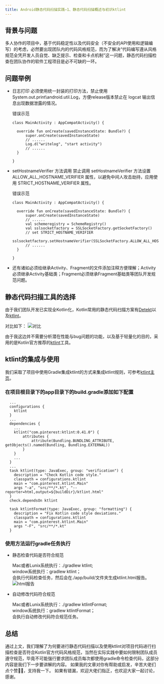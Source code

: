 ```yaml
---
title: Android静态代码扫描实践—1、静态代码扫描概述与初识ktlint
---
```


## 背景与问题

多人协作的项目中，基于代码稳定性以及代码安全（不安全的API使用和逻辑编写）的考虑，必然要出现团队内的代码风格规范，而为了解决“代码编写遵从风格规范全凭开发人员自觉、缺乏提示、检查和卡点机制”这一问题，静态代码扫描检查在团队协作的软件工程项目是必不可缺的一环。

## 问题举例

- 日志打印
  必须使用统一封装的打印方法，禁止使用System.out.print\android.util.Log，方便release版本禁止在 logcat 输出信息出现数据泄露的情况。

  错误示范
  ```
  class MainActivity : AppCompatActivity() {

    override fun onCreate(savedInstanceState: Bundle?) {
        super.onCreate(savedInstanceState)
        // ......
        Log.d("writelog", "start activity")
        // ......
    }

  }
  ```

- setHostnameVerifier 方法调用
  禁止调用 setHostnameVerifier 方法设置 ALLOW_ALL_HOSTNAME_VERIFIER 属性，以避免中间人攻击劫持，应用使用 STRICT_HOSTNAME_VERIFIER 属性。

  错误示范
  ```
  class MainActivity : AppCompatActivity() {

    override fun onCreate(savedInstanceState: Bundle?) {
        super.onCreate(savedInstanceState)
        // ......
        val schemeregistry = SchemeRegistry()
        val sslsocketfactory = SSLSocketFactory.getSocketFactory()
        // set STRICT_HOSTNAME_VERIFIER
        sslsocketfactory.setHostnameVerifier(SSLSocketFactory.ALLOW_ALL_HOSTNAME_VERIFIER)
        // ......
    }

  }
  ```

- 还有诸如必须给继承Activity、Fragment的文件添加注释方便理解；Activity必须继承Activity基础类；Fragment必须继承Fragment基础类等团队开发规范问题。

## 静态代码扫描工具的选择

由于我们团队开发已实现全Kotlin化，Kotlin常用的静态代码扫描方案有[Detekt](https://github.com/detekt/detekt)以及[ktlint](https://github.com/pinterest/ktlint)。

对比如下：
![对比](images/Android静态代码扫描实践1-img1.png)

由于我这边并不需要分析潜在性能与bug问题的功能，以及基于轻量化的目的，采用的是Kotlin官方推荐的[ktlint](https://github.com/pinterest/ktlint)工具。

## ktlint的集成与使用

我们采取了项目中使用Gradle集成ktlint的方式来集成ktlint规则，可参考[ktlint主页](https://github.com/pinterest/ktlint)。

### 在项目根目录下的app目录下的build.gradle添加如下配置
```
  ...
  configurations {
    ktlint
  }
  ...
  dependencies {
    ...
    ktlint("com.pinterest:ktlint:0.41.0") {
        attributes {
            attribute(Bundling.BUNDLING_ATTRIBUTE, getObjects().named(Bundling, Bundling.EXTERNAL))
        }
    }
    ...
  }
  ...
  task ktlint(type: JavaExec, group: "verification") {
    description = "Check Kotlin code style."
    classpath = configurations.ktlint
    main = "com.pinterest.ktlint.Main"
    args "-a", "src/**/*.kt", "--reporter=html,output=${buildDir}/ktlint.html"
  }
  check.dependsOn ktlint

  task ktlintFormat(type: JavaExec, group: "formatting") {
    description = "Fix Kotlin code style deviations."
    classpath = configurations.ktlint
    main = "com.pinterest.ktlint.Main"
    args "-F", "src/**/*.kt"
  }
```

### 使用方法运行gradle任务执行
- 静态检查代码是否符合规范
  
  Mac或者Lunix系统执行：./gradlew ktlint;   
  window系统执行：gradlew ktlint；  
  会执行代码检查任务，然后会在./app/build/文件夹生成ktlint.html报告。  
  ![html报告](images/Android静态代码扫描实践1-img2.png)

- 自动修改代码符合规范

  Mac或者Lunix系统执行：./gradlew ktlintFormat;   
  window系统执行：gradlew ktlintFormat；  
  会执行自动修改代码符合规范任务。  

## 总结

通过上文，我们理解了为何要进行静态代码扫描以及使用ktlint对项目代码进行扫描检查是否符合Kotlin官方代码风格规范，当然在实际实践中要如何限制团队成员遵守规范，毕竟不可能强行要求团队成员每次都使用gradle命令检查代码，这部分内容是我们下一步要讲解的内容。
如果我的文章对你有帮助或启发，辛苦大佬们点个赞👍🏻，支持我一下。
如果有错漏，欢迎大佬们指正，也欢迎大家一起讨论，感谢。